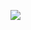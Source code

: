 <a href="https://codeclimate.com/github/Farid-keltuzed/frontend-project-44/maintainability"><img src="https://api.codeclimate.com/v1/badges/6f3ffca5e2d0f36e1067/maintainability" /></a>